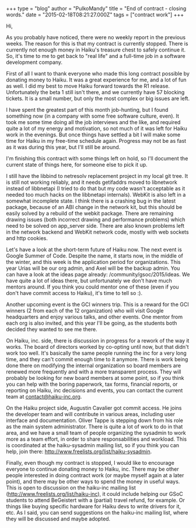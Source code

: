 +++
type = "blog"
author = "PulkoMandy"
title = "End of contract - closing words."
date = "2015-02-18T08:21:27.000Z"
tags = ["contract work"]
+++

Hi,

As you probably have noticed, there were no weekly report in the previous weeks. The reason for this is that my contract is currently stopped. There is currently not enough money in Haiku's treasure chest to safely continue it. So, it's time to me to get back to "real life" and a full-time job in a software development company.

First of all I want to thank everyone who made this long contract possible by donating money to Haiku. It was a great experience for me, and a lot of fun as well. I did my best to move Haiku forward towards the R1 release. Unfortunately the beta 1 still isn't there, and we currently have 57 blocking tickets. It is a small number, but only the most complex or big issues are left.
<!--break-->
I have spent the greatest part of this month job-hunting, but I found something now (in a company with some free software culture, even). It took me some time doing all the job interviews and the like, and required quite a lot of my energy and motivation, so not much of it was left for Haiku work in the evenings. But once things have settled a bit I will make some time for Haiku in my free-time schedule again. Progress may not be as fast as it was during this year, but I'll still be around.

I'm finishing this contract with some things left on hold, so I'll document the current state of things here, for someone else to pick it up.

I still have the libbind to netresolv replacement project in my local git tree. It is still not working reliably, and it needs getifaddrs moved to libnetwork instead of libbnetapi (I tried to do that but my code wasn't acceptable as it needed too much hacks on the libbnetapi internals). WebKit is also left in a somewhat incomplete state. I think there is a crashing bug in the latest package, because of an ABI change in the network kit, but this should be easily solved by a rebuild of the webkit package. There are remaining drawing issues (both incorrect drawing and performance problems) which need to be solved on app_server side. There are also known problems left in the network backend and WebKit network code, mostly with web sockets and http cookies.

Let's have a look at the short-term future of Haiku now. The next event is Google Summer of Code. Despite the name, it starts now, in the middle of the winter, and this week is the application period for organizations. This year Urias will be our org admin, and Axel will be the backup admin. You can have a look at the ideas page already:
/community/gsoc/2015/ideas. We have quite a lot of ideas there, but unfortunately we don't have much mentors around. If you think you could mentor one of these (even if you don't have commit access to Haiku), it's time to tell so :).

Another upcoming event is the GCI winners trip. This is a reward for the GCI winners (2 from each of the 12 organization) who will visit Google headquarters and enjoy various talks, and other events. One mentor from each org is also invited, and this year I'll be going, as the students both decided they wanted to see me there.

On Haiku, inc. side, there is discussion in progress for a rework of the way it works. The board of directors worked by co-opting until now, but that didn't work too well. It's basically the same people running the inc for a very long time, and they can't commit enough time to it anymore. There is work being done there on modifying the internal organization so board members are renewed more frequently and with a more transparent process. They will probably be looking for new board members at some point, so if you think you can help with the boring paperwork, tax forms, financial reports, or reporting on Haiku, inc decisions and events, you can contact the current team at contact@haiku-inc.org.

On the Haiku project side, Augustin Cavalier got commit access. He joins the developer team and will contribute in various areas, including user interface and documentation. Oliver Tappe is stepping down from his role as the main system administrator. There is quite a lot of work to do in that area, and we have a small team of people organizing the sysadmin to work more as a team effort, in order to share responsabilities and workload. This is coordinated at the haiku-sysadmin mailing list, so if you think you can help, join there: http://www.freelists.org/list/haiku-sysadmin.

Finally, even though my contract is stopped, I would like to encourage everyone to continue donating money to Haiku, inc. There may be other people interested in doing contract work (or maybe myself again at a later point), and there may be other ways to spend the money in useful ways. This is open to discussion on the haiku-inc mailing list (http://www.freelists.org/list/haiku-inc), it could include helping our GSoC students to attend BeGeistert with a (partial) travel refund, for example. Or things like buying specific hardware for Haiku devs to write drivers for it, etc. As I said, you can send suggestions on the haiku-inc mailing list, where they will be discussed and maybe adopted.